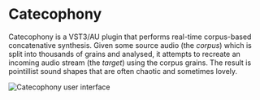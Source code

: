 # Catecophony

Catecophony is a VST3/AU plugin that performs real-time corpus-based concatenative synthesis. Given some source audio (the _corpus_) which is split into thousands of grains and analysed, it attempts to recreate an incoming audio stream (the _target_) using the corpus grains. The result is pointillist sound shapes that are often chaotic and sometimes lovely.

![Catecophony user interface](https://ben-hayes.github.io/catecophony.png)
